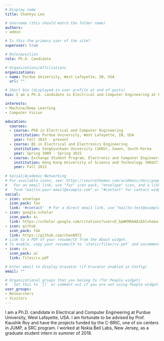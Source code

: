 ```yaml
---
# Display name
title: Chankyu Lee

# Username (this should match the folder name)
authors:
- admin

# Is this the primary user of the site?
superuser: true

# Role/position
role: Ph.D. Candidate

# Organizations/Affiliations
organizations:
- name: Purdue University, West Lafayette, IN, USA
  url: ""

# Short bio (displayed in user profile at end of posts)
bio: I am a Ph.D. candidate in Electrical and Computer Engineering at Purdue University, West Lafayette, USA. I am fortunate to be advised by Prof. Kaushik Roy and have the projects funded by the C-BRIC, one of six centers in JUMP, a SRC program. I received B.S. in Electrical and Electronics Engineering from Sungkyunkwan University (SKKU), South Korea, in 2015. I also studied at Hong Kong University of Science and Technology (HKUST) as an exchange student in Fall 2013. I worked at Nokia Bell Labs, New Jersey, as a graduate student intern in summer of 2018..

interests:
- Machine/Deep Learning
- Computer Vision

education:
  courses:
  - course: PhD in Electrical and Computer Engineering
    institution: Purdue University, West Lafayette, IN, USA
    year: Fall 2015 - present
  - course: BS in Electrical and Electronics Engineering
    institution: Sungkyunkwan University (SKKU), Suwon, South Korea
    year: Spring 2009 - Spring 2015
  - course: Exchange Student Program, Electronic and Computer Engineering
    institution: Hong Kong University of Science and Technology (HKUST), Hong Kong
    year: Fall 2013
    
# Social/Academic Networking
# For available icons, see: https://sourcethemes.com/academic/docs/page-builder/#icons
#   For an email link, use "fas" icon pack, "envelope" icon, and a link in the
#   form "mailto:your-email@example.com" or "#contact" for contact widget.
social:
- icon: envelope
  icon_pack: fas
  link: '#contact'  # For a direct email link, use "mailto:test@example.org".
- icon: google-scholar
  icon_pack: ai
  link: https://scholar.google.com/citations?user=E_bpWKMAAAAJ&hl=ko&oi=ao
- icon: github
  icon_pack: fab
  link: https://github.com/chan8972
# Link to a PDF of your resume/CV from the About widget.
# To enable, copy your resume/CV to `static/files/cv.pdf` and uncomment the lines below.
- icon: cv
  icon_pack: ai
  link: files/cv.pdf

# Enter email to display Gravatar (if Gravatar enabled in Config)
email: ""

# Organizational groups that you belong to (for People widget)
#   Set this to `[]` or comment out if you are not using People widget.
user_groups:
- Researchers
- Visitors
---
```


I am a Ph.D. candidate in Electrical and Computer Engineering at Purdue University, West Lafayette, USA. I am fortunate to be advised by Prof. Kaushik Roy and have the projects funded by the C-BRIC, one of six centers in JUMP, a SRC program. I worked at Nokia Bell Labs, New Jersey, as a graduate student intern in summer of 2018.
